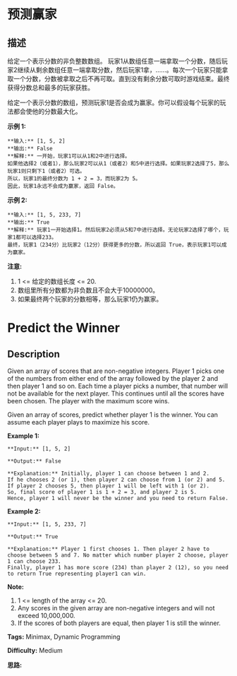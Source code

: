 # 预测赢家

## 描述

给定一个表示分数的非负整数数组。 玩家1从数组任意一端拿取一个分数，随后玩家2继续从剩余数组任意一端拿取分数，然后玩家1拿，……。每次一个玩家只能拿取一个分数，分数被拿取之后不再可取。直到没有剩余分数可取时游戏结束。最终获得分数总和最多的玩家获胜。

给定一个表示分数的数组，预测玩家1是否会成为赢家。你可以假设每个玩家的玩法都会使他的分数最大化。

**示例 1:**

    
    
    **输入:** [1, 5, 2]
    **输出:** False
    **解释:** 一开始，玩家1可以从1和2中进行选择。
    如果他选择2（或者1），那么玩家2可以从1（或者2）和5中进行选择。如果玩家2选择了5，那么玩家1则只剩下1（或者2）可选。
    所以，玩家1的最终分数为 1 + 2 = 3，而玩家2为 5。
    因此，玩家1永远不会成为赢家，返回 False。
    

**示例 2:**

    
    
    **输入:** [1, 5, 233, 7]
    **输出:** True
    **解释:** 玩家1一开始选择1。然后玩家2必须从5和7中进行选择。无论玩家2选择了哪个，玩家1都可以选择233。
    最终，玩家1（234分）比玩家2（12分）获得更多的分数，所以返回 True，表示玩家1可以成为赢家。
    

**注意:**

  1. 1 <= 给定的数组长度 <= 20.
  2. 数组里所有分数都为非负数且不会大于10000000。
  3. 如果最终两个玩家的分数相等，那么玩家1仍为赢家。



# Predict the Winner

## Description



Given an array of scores that are non-negative integers. Player 1 picks one of the numbers from either end of the array followed by the player 2 and then player 1 and so on. Each time a player picks a number, that number will not be available for the next player. This continues until all the scores have been chosen. The player with the maximum score wins.

Given an array of scores, predict whether player 1 is the winner. You can assume each player plays to maximize his score.

**Example 1:**  

    
    
    **Input:** [1, 5, 2]
    **Output:** False
    **Explanation:** Initially, player 1 can choose between 1 and 2.   
    If he chooses 2 (or 1), then player 2 can choose from 1 (or 2) and 5. If player 2 chooses 5, then player 1 will be left with 1 (or 2).   
    So, final score of player 1 is 1 + 2 = 3, and player 2 is 5.   
    Hence, player 1 will never be the winner and you need to return False.
    

**Example 2:**  

    
    
    **Input:** [1, 5, 233, 7]
    **Output:** True
    **Explanation:** Player 1 first chooses 1. Then player 2 have to choose between 5 and 7. No matter which number player 2 choose, player 1 can choose 233.  
    Finally, player 1 has more score (234) than player 2 (12), so you need to return True representing player1 can win.
    

**Note:**  

  1. 1 <= length of the array <= 20. 
  2. Any scores in the given array are non-negative integers and will not exceed 10,000,000.
  3. If the scores of both players are equal, then player 1 is still the winner.


**Tags:** Minimax, Dynamic Programming

**Difficulty:** Medium

**思路:**
